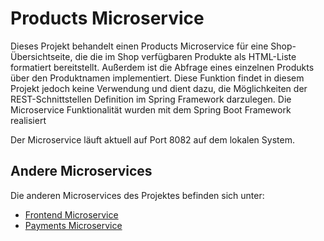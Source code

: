 # Products Microservice

Dieses Projekt behandelt einen Products Microservice für eine Shop-Übersichtseite, die die im Shop verfügbaren Produkte als HTML-Liste formatiert bereitstellt.
Außerdem ist die Abfrage eines einzelnen Produkts über den Produktnamen implementiert. Diese Funktion findet in diesem Projekt jedoch keine Verwendung und dient dazu, die Möglichkeiten der REST-Schnittstellen Definition im Spring Framework darzulegen.
Die Microservice Funktionalität wurden mit dem Spring Boot Framework realisiert

Der Microservice läuft aktuell auf Port 8082 auf dem lokalen System.

## Andere Microservices

Die anderen Microservices des Projektes befinden sich unter:

* [Frontend Microservice](https://github.com/JohannesWeidner/SpringFrontend)
* [Payments Microservice](https://github.com/JohannesWeidner/SpringPayment)
